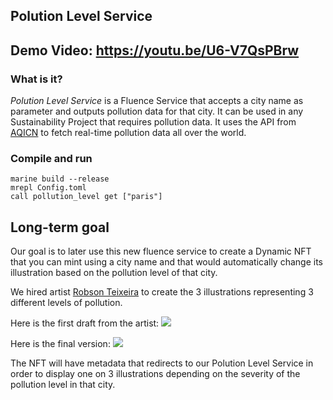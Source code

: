 ## Polution Level Service

## Demo Video: https://youtu.be/U6-V7QsPBrw

### What is it?
*Polution Level Service* is a Fluence Service that accepts a city name as parameter and outputs pollution data for that city. It can be used in any Sustainability Project that requires pollution data. It uses the API from [AQICN](https://aqicn.org) to fetch real-time pollution data all over the world.

### Compile and run

```
marine build --release
mrepl Config.toml
call pollution_level get ["paris"]
```

## Long-term goal

Our goal is to later use this new fluence service to create a Dynamic NFT that you can mint using a city name and that would automatically change its illustration based on the pollution level of that city.

We hired artist [Robson Teixeira](https://www.behance.net/robsonteixeira) to create the 3 illustrations representing 3 different levels of pollution.

Here is the first draft from the artist:
![](https://myairnft.com/screenshots/nfts-draft.png)

Here is the final version:
![](https://myairnft.com/screenshots/nfts-final.png)

The NFT will have metadata that redirects to our Polution Level Service in order to display one on 3 illustrations depending on the severity of the pollution level in that city. 


